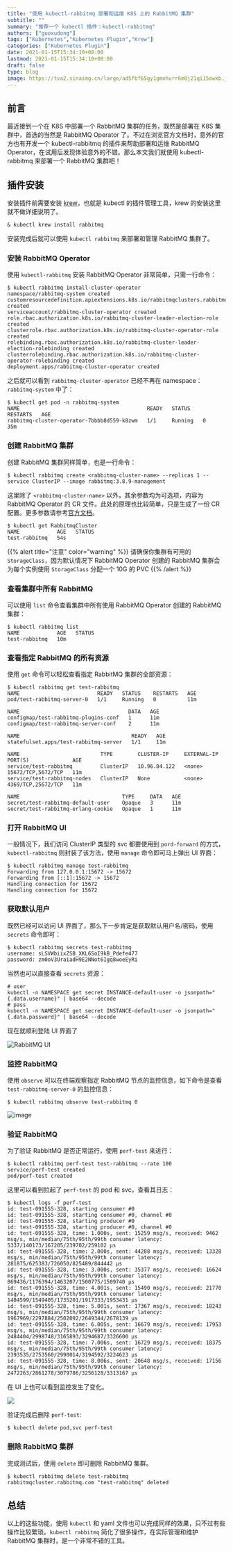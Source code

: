 ```yaml
---
title: "使用 kubectl-rabbitmq 部署和运维 K8S 上的 RabbitMQ 集群"
subtitle: ""
summary: "推荐一个 kubectl 插件：kubectl-rabbitmq"
authors: ["guoxudong"]
tags: ["Kubernetes","Kubernetes Plugin","Krew"]
categories: ["Kubernetes Plugin"]
date: 2021-01-15T15:34:10+08:00
lastmod: 2021-01-15T15:34:10+08:00
draft: false
type: blog
image: https://tva2.sinaimg.cn/large/ad5fbf65gy1gmohurr6m0j21qi15owkb.jpg
---
```

## 前言

最近接到一个在 K8S 中部署一个 RabbitMQ 集群的任务，既然是部署在 K8S 集群中，首选的当然是 RabbitMQ Operator 了。不过在浏览官方文档时，意外的官方也有开发一个 kubectl-rabbitmq 的插件来帮助部署和运维 RabbitMQ Operator，在试用后发现体验意外的不错。那么本文我们就使用 kubectl-rabbitmq 来部署一个 RabbitMQ 集群吧！

## 插件安装

安装插件前需要安装 [krew](https://krew.sigs.k8s.io/)，也就是 kubectl 的插件管理工具，krew 的安装这里就不做详细说明了。

```shell
& kubectl krew install rabbitmq
```

安装完成后就可以使用 `kubectl rabbitmq` 来部署和管理 RabbitMQ 集群了。


### 安装 RabbitMQ Operator

使用 `kubectl-rabbitmq` 安装 RabbitMQ Operator 非常简单，只需一行命令：

```shell
$ kubectl rabbitmq install-cluster-operator
namespace/rabbitmq-system created
customresourcedefinition.apiextensions.k8s.io/rabbitmqclusters.rabbitmq.com created
serviceaccount/rabbitmq-cluster-operator created
role.rbac.authorization.k8s.io/rabbitmq-cluster-leader-election-role created
clusterrole.rbac.authorization.k8s.io/rabbitmq-cluster-operator-role created
rolebinding.rbac.authorization.k8s.io/rabbitmq-cluster-leader-election-rolebinding created
clusterrolebinding.rbac.authorization.k8s.io/rabbitmq-cluster-operator-rolebinding created
deployment.apps/rabbitmq-cluster-operator created
```

之后就可以看到 `rabbitmq-cluster-operator` 已经不再在 namespace： `rabbitmq-system` 中了：

```shell
$ kubectl get pod -n rabbitmq-system
NAME                                         READY   STATUS    RESTARTS   AGE
rabbitmq-cluster-operator-7bbbb8d559-k8zwm   1/1     Running   0          35m
```

### 创建 RabbitMQ 集群

创建 RabbitMQ 集群同样简单，也是一行命令：

```shell
$ kubectl rabbitmq create <rabbitmq-cluster-name> --replicas 1 --service ClusterIP --image rabbitmq:3.8.9-management
```

这里除了 `<rabbitmq-cluster-name>` 以外，其余参数均为可选项，内容为 RabbitMQ Operator 的 CR 文件。此处的原理也比较简单，只是生成了一份 CR 配置。更多参数请参考[官方文档](https://www.rabbitmq.com/kubernetes/operator/using-operator.html)。

```shell
$ kubectl get RabbitmqCluster
NAME            AGE   STATUS
test-rabbitmq   54s
```

{{% alert title="注意" color="warning" %}}
请确保你集群有可用的 `StorageClass`，因为默认情况下 RabbitMQ Operator 创建的 RabbitMQ 集群会为每个实例使用 `StorageClass` 分配一个 10G 的 PVC
{{% /alert %}}

### 查看集群中所有 RabbitMQ

可以使用 `list` 命令查看集群中所有使用 RabbitMQ Operator 创建的 RabbitMQ 集群：

```shell
$ kubectl rabbitmq list
NAME            AGE   STATUS
test-rabbitmq   10m
```

### 查看指定 RabbitMQ 的所有资源

使用 `get` 命令可以轻松查看指定 RabbitMQ 集群的全部资源：

```shell
$ kubectl rabbitmq get test-rabbitmq
NAME                         READY   STATUS    RESTARTS   AGE
pod/test-rabbitmq-server-0   1/1     Running   0          11m

NAME                                   DATA   AGE
configmap/test-rabbitmq-plugins-conf   1      11m
configmap/test-rabbitmq-server-conf    2      11m

NAME                                    READY   AGE
statefulset.apps/test-rabbitmq-server   1/1     11m

NAME                          TYPE        CLUSTER-IP     EXTERNAL-IP   PORT(S)              AGE
service/test-rabbitmq         ClusterIP   10.96.84.122   <none>        15672/TCP,5672/TCP   11m
service/test-rabbitmq-nodes   ClusterIP   None           <none>        4369/TCP,25672/TCP   11m

NAME                                 TYPE     DATA   AGE
secret/test-rabbitmq-default-user    Opaque   3      11m
secret/test-rabbitmq-erlang-cookie   Opaque   1      11m
```

### 打开 RabbitMQ UI

一般情况下，我们访问 ClusterIP 类型的 svc 都要使用到 `pord-forward` 的方式，`kubectl-rabbitmq` 则封装了该方法，使用 `manage` 命令即可马上弹出 UI 界面：

```shell
$ kubectl rabbitmq manage test-rabbitmq
Forwarding from 127.0.0.1:15672 -> 15672
Forwarding from [::1]:15672 -> 15672
Handling connection for 15672
Handling connection for 15672
```

### 获取默认用户

既然已经可以访问 UI 界面了，那么下一步肯定是获取默认用户名/密码，使用 `secrets` 命令即可：

```shell
$ kubectl rabbitmq secrets test-rabbitmq
username: sLSVWbiixZSB_XKL6SoI9kB_Pdefe477
password: zm0oV3UraiadH9E2NNot6Igq8woeEyRi
```

当然也可以直接查看 `secrets` 资源：

```shell
# user
kubectl -n NAMESPACE get secret INSTANCE-default-user -o jsonpath="{.data.username}" | base64 --decode
# pass
kubectl -n NAMESPACE get secret INSTANCE-default-user -o jsonpath="{.data.password}" | base64 --decode
```

现在就顺利登陆 UI 界面了

![RabbitMQ UI](https://tvax3.sinaimg.cn/large/ad5fbf65gy1gmoh3scl4pj23ra1aidox.jpg)


### 监控 RabbitMQ

使用 `observe` 可以在终端观察指定 RabbitMQ 节点的监控信息，如下命令是查看 `test-rabbitmq-server-0` 的监控信息：

```shell
$ kubectl rabbitmq observe test-rabbitmq 0
```

![image](https://tvax4.sinaimg.cn/large/ad5fbf65gy1gmoh8s8qe0j21rc1a87lq.jpg)

### 验证 RabbitMQ

为了验证 RabbitMQ 是否正常运行，使用 `perf-test` 来进行：

```shell
$ kubectl rabbitmq perf-test test-rabbitmq --rate 100
service/perf-test created
pod/perf-test created
```

这里可以看到拉起了 `perf-test` 的 pod 和 svc，查看其日志：

```shell
$ kubectl logs -f perf-test
id: test-091555-328, starting consumer #0
id: test-091555-328, starting consumer #0, channel #0
id: test-091555-328, starting producer #0
id: test-091555-328, starting producer #0, channel #0
id: test-091555-328, time: 1.000s, sent: 15259 msg/s, received: 9462 msg/s, min/median/75th/95th/99th consumer latency: 5337/140173/167205/239702/259102 µs
id: test-091555-328, time: 2.000s, sent: 44288 msg/s, received: 13328 msg/s, min/median/75th/95th/99th consumer latency: 281875/625383/726050/825489/844442 µs
id: test-091555-328, time: 3.000s, sent: 35377 msg/s, received: 16624 msg/s, min/median/75th/95th/99th consumer latency: 869436/1176394/1463207/1500775/1509740 µs
id: test-091555-328, time: 4.001s, sent: 15490 msg/s, received: 21770 msg/s, min/median/75th/95th/99th consumer latency: 1404599/1549405/1735201/1917333/1953431 µs
id: test-091555-328, time: 5.001s, sent: 17367 msg/s, received: 18243 msg/s, min/median/75th/95th/99th consumer latency: 1967969/2297884/2502092/2649344/2678139 µs
id: test-091555-328, time: 6.005s, sent: 16679 msg/s, received: 17953 msg/s, min/median/75th/95th/99th consumer latency: 2484404/2998748/3165893/3294687/3326600 µs
id: test-091555-328, time: 7.006s, sent: 16729 msg/s, received: 18375 msg/s, min/median/75th/95th/99th consumer latency: 2393535/2753560/2990014/3194592/3224623 µs
id: test-091555-328, time: 8.006s, sent: 20648 msg/s, received: 17156 msg/s, min/median/75th/95th/99th consumer latency: 2472263/2861278/3079786/3256128/3313167 µs

```

在 UI 上也可以看到监控发生了变化。

![](https://tvax3.sinaimg.cn/large/ad5fbf65gy1gmohfwtciuj23p21g8qfb.jpg)

验证完成后删除 `perf-test`:

```shell
$ kubectl delete pod,svc perf-test
```

### 删除 RabbitMQ 集群

完成测试后，使用 `delete` 即可删除 RabbitMQ 集群。

```shell
$ kubectl rabbitmq delete test-rabbitmq
rabbitmqcluster.rabbitmq.com "test-rabbitmq" deleted
```

## 总结

以上的这些功能，使用 `kubectl` 和 yaml 文件也可以完成同样的效果，只不过有些操作比较繁琐。`kubectl rabbitmq` 简化了很多操作，在实际管理和维护 RabbitMQ 集群时，是一个非常不错的工具。

